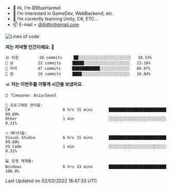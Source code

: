 - 👋 Hi, I’m @BlueHarmel
- 👀 I’m interested in GameDev, WebBackend, etc.
- 🌱 I’m currently learning Unity, C#, ETC...
- 📫 E-mail = dldjdtjr@gmail.com
  <!--START_SECTION:waka-->
![Lines of code](https://img.shields.io/badge/%EC%A0%80%EB%8A%94%20%EC%97%AC%ED%83%9C%EA%B9%8C%EC%A7%80%20-108%20Thousand%20%EC%A4%84%EC%9D%98%20%EC%BD%94%EB%93%9C%EB%A5%BC%20%EC%9E%91%EC%84%B1%ED%96%88%EC%96%B4%EC%9A%94.-blue)

**저는 저녁형 인간이에요. 🦉** 

```text
🌞 아침         10 commits     ██░░░░░░░░░░░░░░░░░░░░░░░   10.53% 
🌆 낮　         22 commits     █████░░░░░░░░░░░░░░░░░░░░   23.16% 
🌃 저녁         47 commits     ████████████░░░░░░░░░░░░░   49.47% 
🌙 밤　         16 commits     ████░░░░░░░░░░░░░░░░░░░░░   16.84%

```


📊 **저는 이번주를 이렇게 시간을 보냈어요.** 

```text
⌚︎ Timezone: Asia/Seoul

💬 프로그래밍 언어들: 
C#                       6 hrs 31 mins       █████████████████████████   99.69% 
Other                    1 min               ░░░░░░░░░░░░░░░░░░░░░░░░░   0.31%

🔥 에디터들: 
Visual Studio            6 hrs 31 mins       █████████████████████████   99.69% 
VS Code                  1 min               ░░░░░░░░░░░░░░░░░░░░░░░░░   0.31%

💻 운영 체제들: 
Windows                  6 hrs 33 mins       █████████████████████████   100.0%

```


 Last Updated on 02/03/2022 18:47:33 UTC
<!--END_SECTION:waka-->
<!---
BlueHarmel/BlueHarmel is a ✨ special ✨ repository because its `README.md` (this file) appears on your GitHub profile.
You can click the Preview link to take a look at your changes.
--->


